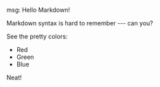 msg: Hello Markdown!

Markdown syntax is hard to remember --- can you?

See the pretty colors:

- Red
- Green
- Blue

Neat!
